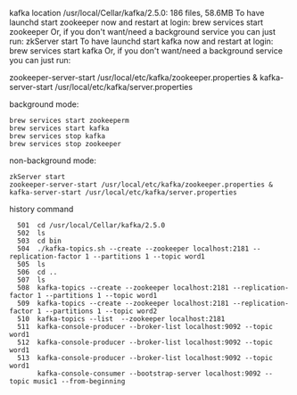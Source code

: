 kafka location
/usr/local/Cellar/kafka/2.5.0: 186 files, 58.6MB
To have launchd start zookeeper now and restart at login:
  brew services start zookeeper
Or, if you don't want/need a background service you can just run:
  zkServer start
  To have launchd start kafka now and restart at login:
    brew services start kafka
  Or, if you don't want/need a background service you can just run:
 
zookeeper-server-start /usr/local/etc/kafka/zookeeper.properties & kafka-server-start /usr/local/etc/kafka/server.properties



background mode:
```
brew services start zookeeperm 
brew services start kafka
brew services stop kafka
brew services stop zookeeper
```

non-background mode:
```
zkServer start
zookeeper-server-start /usr/local/etc/kafka/zookeeper.properties & kafka-server-start /usr/local/etc/kafka/server.properties

```


history command 
```
  501  cd /usr/local/Cellar/kafka/2.5.0
  502  ls
  503  cd bin
  504  ./kafka-topics.sh --create --zookeeper localhost:2181 --replication-factor 1 --partitions 1 --topic word1
  505  ls
  506  cd ..
  507  ls
  508  kafka-topics --create --zookeeper localhost:2181 --replication-factor 1 --partitions 1 --topic word1
  509  kafka-topics --create --zookeeper localhost:2181 --replication-factor 1 --partitions 1 --topic word2
  510  kafka-topics --list  --zookeeper localhost:2181
  511  kafka-console-producer --broker-list localhost:9092 --topic word1
  512  kafka-console-producer --broker-list localhost:9092 --topic word1
  513  kafka-console-producer --broker-list localhost:9092 --topic word1
       kafka-console-consumer --bootstrap-server localhost:9092 --topic music1 --from-beginning

```